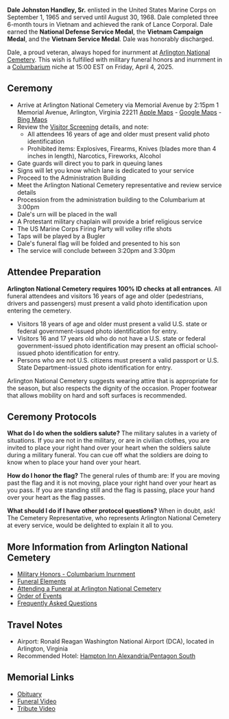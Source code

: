 **Dale Johnston Handley, Sr.** enlisted in the United States Marine Corps on September 1, 1965 and served until August 30, 1968. Dale completed three 6-month tours in Vietnam and achieved the rank of Lance Corporal. Dale earned the **National Defense Service Medal**, the **Vietnam Campaign Medal**, and the **Vietnam Service Medal**. Dale was honorably discharged.

Dale, a proud veteran, always hoped for inurnment at [Arlington National Cemetery](https://www.arlingtoncemetery.mil/). This wish is fulfilled with military funeral honors and inurnment in a [Columbarium](https://www.arlingtoncemetery.net/columb.htm) niche at 15:00 EST on Friday, April 4, 2025.

## Ceremony

* Arrive at Arlington National Cemetery via Memorial Avenue by 2:15pm
  1 Memorial Avenue, Arlington, Virginia 22211
  [Apple Maps](https://maps.apple.com/place?auid=9314909648073005820) - [Google Maps](https://www.google.com/maps/place/1+Memorial+Ave,+Fort+Myer,+VA+22211/@38.8825875,-77.0712412,17z/data=!3m1!4b1!4m6!3m5!1s0x89b7b6f09967a3c3:0xde6350a4ed957167!8m2!3d38.8825834!4d-77.0686609!16s%2Fg%2F11b8z43dc3?entry=ttu&g_ep=EgoyMDI1MDIxMS4wIKXMDSoASAFQAw%3D%3D) - [Bing Maps](https://www.bing.com/maps?cp=38.882932%7E-77.065659&lvl=16.0)
* Review the [Visitor Screening](visitor-screening.pdf) details, and note:
  - All attendees 16 years of age and older must present valid photo identification
  - Prohibited items: Explosives, Firearms, Knives (blades more than 4 inches in length), Narcotics, Fireworks, Alcohol
* Gate guards will direct you to park in queuing lanes
* Signs will let you know which lane is dedicated to your service
* Proceed to the Administration Building
* Meet the Arlington National Cemetery representative and review service details
* Procession from the administration building to the Columbarium at 3:00pm
* Dale's urn will be placed in the wall
* A Protestant military chaplain will provide a brief religious service
* The US Marine Corps Firing Party will volley rifle shots
* Taps will be played by a Bugler
* Dale's funeral flag will be folded and presented to his son
* The service will conclude between 3:20pm and 3:30pm

## Attendee Preparation

**Arlington National Cemetery requires 100% ID checks at all entrances**. All funeral attendees and visitors 16 years of age and older (pedestrians, drivers and passengers) must present a valid photo identification upon entering the cemetery.

* Visitors 18 years of age and older must present a valid U.S. state or federal government-issued photo identification for entry.
* Visitors 16 and 17 years old who do not have a U.S. state or federal government-issued photo identification may present an official school-issued photo identification for entry.
* Persons who are not U.S. citizens must present a valid passport or U.S. State Department-issued photo identification for entry.

Arlington National Cemetery suggests wearing attire that is appropriate for the season, but also respects the dignity of the occasion. Proper footwear that allows mobility on hard and soft surfaces is recommended.

## Ceremony Protocols

**What do I do when the soldiers salute?**
The military salutes in a variety of situations. If you are not in the military, or are in civilian clothes, you are invited to place your right hand over your heart when the soldiers salute during a military funeral. You can cue off what the soldiers are doing to know when to place your hand over your heart.

**How do I honor the flag?**
The general rules of thumb are: If you are moving past the flag and it is not moving, place your right hand over your heart as you pass. If you are standing still and the flag is passing, place your hand over your heart as the flag passes.

**What should I do if I have other protocol questions?**
When in doubt, ask! The Cemetery Representative, who represents Arlington National Cemetery at every service, would be delighted to explain it all to you.

## More Information from Arlington National Cemetery

* [Military Honors - Columbarium Inurnment](https://www.arlingtoncemetery.mil/Funerals/Funeral-Information/Visiting-Clergy-Guide/Military-Honors-Columbarium-Inurnment)
* [Funeral Elements](https://www.arlingtoncemetery.mil/Funerals/Funeral-Information/Funeral-Elements)
* [Attending a Funeral at Arlington National Cemetery](https://www.arlingtoncemetery.mil/Funerals/Attending-a-Funeral)
* [Order of Events](https://www.arlingtoncemetery.mil/Funerals/Attending-a-Funeral/Order-of-Events)
* [Frequently Asked Questions](https://www.arlingtoncemetery.mil/Funerals/Funeral-Information/Visiting-Clergy-Guide/FAQ)

## Travel Notes

* Airport: Ronald Reagan Washington National Airport (DCA), located in Arlington, Virginia
* Recommended Hotel: [Hampton Inn Alexandria/Pentagon South](https://www.hotels.com/ho117700/hampton-inn-alexandria-pentagon-south-alexandria-united-states-of-america)

## Memorial Links

* [Obituary](https://www.evansfuneralhome.com/obituaries/Dale-Handley?obId=31464835)
* [Funeral Video](https://www.youtube.com/watch?v=XoUMqee-Vx0)
* [Tribute Video](https://www.youtube.com/watch?v=4DZFOTFMbAE&t=2s)
